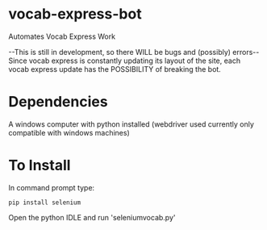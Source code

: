 # vocab-express-bot
Automates Vocab Express Work

--This is still in development, so there WILL be bugs and (possibly) errors--
Since vocab express is constantly updating its layout of the site, each vocab express update has the POSSIBILITY of breaking the bot.

# Dependencies

A windows computer with python installed (webdriver used currently only compatible with windows machines)

# To Install

In command prompt type:

    pip install selenium
Open the python IDLE and run 'seleniumvocab.py'
